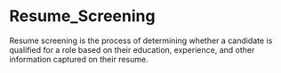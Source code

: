 # Resume_Screening
Resume screening is the process of determining whether a candidate is qualified for a role based on their education, experience, and other information captured on their resume.
